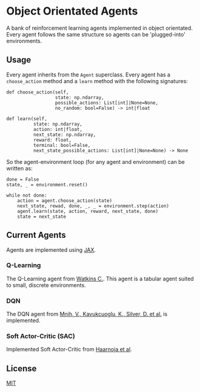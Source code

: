 # Object Orientated Agents
A bank of reinforcement learning agents implemented in object orientated.
Every agent follows the same structure so agents can be 'plugged-into' environments.

## Usage

Every agent inherits from the `Agent` superclass.
Every agent has a `choose_action` method and a `learn` method with the following signatures:

```
def choose_action(self,
                  state: np.ndarray,
                  possible_actions: List[int]|None=None,
                  no_random: bool=False) -> int|float
                  
def learn(self,
          state: np.ndarray,
          action: int|float,
          next_state: np.ndarray,
          reward: float,
          terminal: bool=False,
          next_state_possible_actions: List[int]|None=None) -> None
```

So the agent-environment loop (for any agent and environment) can be written as:

```
done = False
state, _ = environment.reset()

while not done:
    action = agent.choose_action(state)
    next_state, rewad, done, _, _ = environment.step(action)
    agent.learn(state, action, reward, next_state, done)
    state = next_state
```

## Current Agents

Agents are implemented using [JAX](https://docs.jax.dev/en/latest/index.html).

### Q-Learning
The Q-Learning agent from [Watkins C.](https://www.cs.rhul.ac.uk/~chrisw/thesis.html).
This agent is a tabular agent suited to small, discrete environments.

### DQN
The DQN agent from [Mnih, V., Kavukcuoglu, K., Silver, D. et al.](https://www.nature.com/articles/nature14236#citeas)
is implemented.

### Soft Actor-Critic (SAC)
Implemented Soft Actor-Critic from [Haarnoja et al](https://arxiv.org/abs/1801.01290).

## License

[MIT](https://choosealicense.com/licenses/mit/)